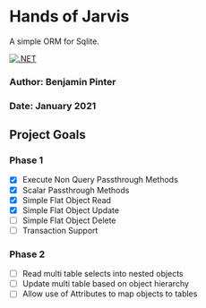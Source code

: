 ﻿# Hands of Jarvis
A simple ORM for Sqlite.

[![.NET](https://github.com/BenjaminDavidPinter/Hands.Of.Jarvis/actions/workflows/dotnet.yml/badge.svg)](https://github.com/BenjaminDavidPinter/Hands.Of.Jarvis/actions/workflows/dotnet.yml)

### Author: Benjamin Pinter
### Date: January 2021

## Project Goals

### Phase 1
- [x] Execute Non Query Passthrough Methods
- [x] Scalar Passthrough Methods
- [x] Simple Flat Object Read
- [X] Simple Flat Object Update
- [ ] Simple Flat Object Delete
- [ ] Transaction Support

### Phase 2
- [ ] Read multi table selects into nested objects
- [ ] Update multi table based on object hierarchy
- [ ] Allow use of Attributes to map objects to tables
